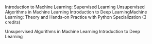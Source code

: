Introduction to Machine Learning: Supervised Learning Unsupervised Algorithms in Machine Learning Introduction to Deep LearningMachine Learning: Theory and Hands-on Practice with Python Specialization (3 credits)


Unsupervised Algorithms in Machine Learning
Introduction to Deep Learning
